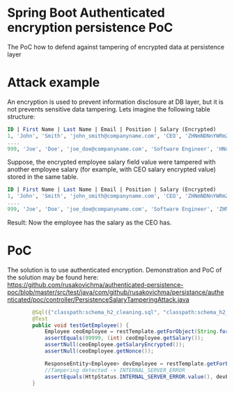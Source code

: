 # Spring Boot Authenticated encryption persistence PoC
The PoC how to defend against tampering of encrypted data at persistence layer

Attack example
===============
An encryption is used to prevent information disclosure at DB layer, but it is not prevents sensitive data tampering.
Lets imagine the following table structure:
```SQL
ID | First Name | Last Name | Email | Position | Salary (Encrypted)
1, 'John', 'Smith', 'john_smith@companyname.com', 'CEO', 'ZHNmNDNnYWRmZzQ1MjR2NDJmMjRm'
....
999, 'Joe', 'Doe', 'joe_doe@companyname.com', 'Software Engineer', 'HNdrmQ2NMjRDNZqQ1RD8eRtCerWm'
 ```

Suppose, the encrypted employee salary field value were tampered with another employee salary (for example, with CEO salary encrypted value) stored in the same table.
```SQL
ID | First Name | Last Name | Email | Position | Salary (Encrypted)
1, 'John', 'Smith', 'john_smith@companyname.com', 'CEO', 'ZHNmNDNnYWRmZzQ1MjR2NDJmMjRm'
....
999, 'Joe', 'Doe', 'joe_doe@companyname.com', 'Software Engineer', 'ZHNmNDNnYWRmZzQ1MjR2NDJmMjRm' <-- Tampered with CEO salary
 ```
Result: Now the employee has the salary as the CEO has.

PoC
===============
The solution is to use authenticated encryption.
Demonstration and PoC of the solution may be found here: https://github.com/rusakovichma/authenticated-persistence-poc/blob/master/src/test/java/com/github/rusakovichma/persistance/authenticated/poc/controller/PersistenceSalaryTamperingAttack.java
```JAVA
        @Sql({"classpath:schema_h2_cleaning.sql", "classpath:schema_h2_salary_tampering.sql"})
        @Test
        public void testGetEmployee() {
            Employee ceoEmployee = restTemplate.getForObject(String.format("http://localhost:%d/employees/1", port), Employee.class);
            assertEquals(99999, (int) ceoEmployee.getSalary());
            assertNull(ceoEmployee.getSalaryEncrypted());
            assertNull(ceoEmployee.getNonce());

            ResponseEntity<Employee> devEmployee = restTemplate.getForEntity(String.format("http://localhost:%d/employees/999", port), Employee.class);
            //Tampering detected -> INTERNAL_SERVER_ERROR
            assertEquals(HttpStatus.INTERNAL_SERVER_ERROR.value(), devEmployee.getStatusCodeValue());
        }
```

